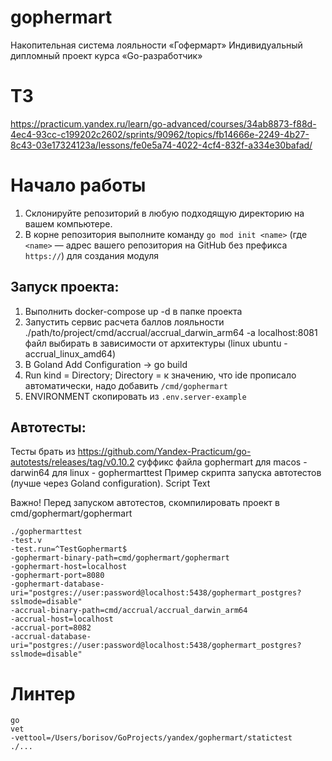 # gophermart
Накопительная система лояльности «Гофермарт»
Индивидуальный дипломный проект курса «Go-разработчик»

# ТЗ
https://practicum.yandex.ru/learn/go-advanced/courses/34ab8873-f88d-4ec4-93cc-c199202c2602/sprints/90962/topics/fb14666e-2249-4b27-8c43-03e17324123a/lessons/fe0e5a74-4022-4cf4-832f-a334e30bafad/


# Начало работы

1. Склонируйте репозиторий в любую подходящую директорию на вашем компьютере.
2. В корне репозитория выполните команду `go mod init <name>` (где `<name>` — адрес вашего репозитория на GitHub без
   префикса `https://`) для создания модуля

## Запуск проекта:

1. Выполнить docker-compose up -d в папке проекта
2. Запустить сервис расчета баллов лояльности ./path/to/project/cmd/accrual/accrual_darwin_arm64 -a localhost:8081
   файл выбирать в зависимости от архитектуры (linux ubuntu - accrual_linux_amd64)
3. В Goland Add Configuration -> go build
4. Run kind = Directory; Directory = к значению, что ide прописало автоматически, надо добавить ```/cmd/gophermart```
5. ENVIRONMENT скопировать из ```.env.server-example```


## Автотесты:
Тесты брать из https://github.com/Yandex-Practicum/go-autotests/releases/tag/v0.10.2
суффикс файла gophermart
для macos - darwin64
для linux - gophermarttest
Пример скрипта запуска автотестов (лучше через Goland configuration). Script Text

Важно!
Перед запуском автотестов, скомпилировать проект в cmd/gophermart/gophermart

```
./gophermarttest
-test.v
-test.run=^TestGophermart$
-gophermart-binary-path=cmd/gophermart/gophermart
-gophermart-host=localhost
-gophermart-port=8080
-gophermart-database-uri="postgres://user:password@localhost:5438/gophermart_postgres?sslmode=disable"
-accrual-binary-path=cmd/accrual/accrual_darwin_arm64
-accrual-host=localhost
-accrual-port=8082
-accrual-database-uri="postgres://user:password@localhost:5438/gophermart_postgres?sslmode=disable"
```

# Линтер
```
go
vet
-vettool=/Users/borisov/GoProjects/yandex/gophermart/statictest
./...
```